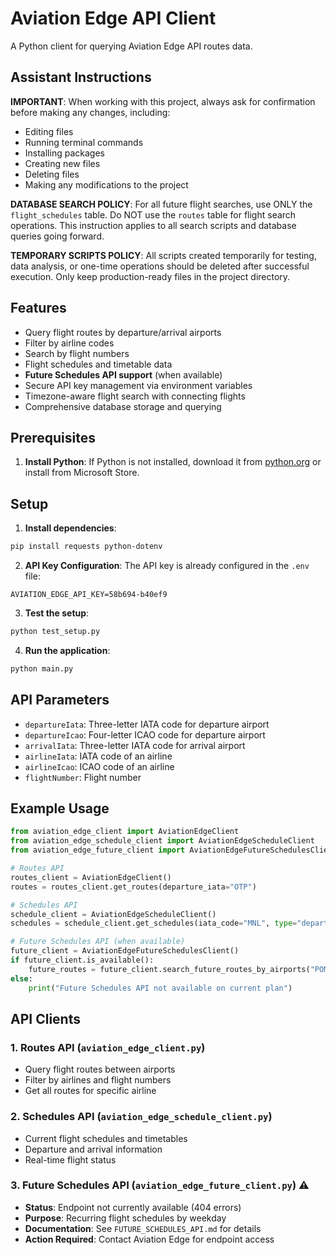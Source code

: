 # Aviation Edge API Client

A Python client for querying Aviation Edge API routes data.

## Assistant Instructions

**IMPORTANT**: When working with this project, always ask for confirmation before making any changes, including:
- Editing files
- Running terminal commands
- Installing packages
- Creating new files
- Deleting files
- Making any modifications to the project

**DATABASE SEARCH POLICY**: For all future flight searches, use ONLY the `flight_schedules` table. Do NOT use the `routes` table for flight search operations. This instruction applies to all search scripts and database queries going forward.

**TEMPORARY SCRIPTS POLICY**: All scripts created temporarily for testing, data analysis, or one-time operations should be deleted after successful execution. Only keep production-ready files in the project directory.

## Features

- Query flight routes by departure/arrival airports
- Filter by airline codes
- Search by flight numbers
- Flight schedules and timetable data
- **Future Schedules API support** (when available)
- Secure API key management via environment variables
- Timezone-aware flight search with connecting flights
- Comprehensive database storage and querying

## Prerequisites

1. **Install Python**: If Python is not installed, download it from [python.org](https://www.python.org/downloads/) or install from Microsoft Store.

## Setup

1. **Install dependencies**:
```bash
pip install requests python-dotenv
```

2. **API Key Configuration**: The API key is already configured in the `.env` file:
```
AVIATION_EDGE_API_KEY=58b694-b40ef9
```

3. **Test the setup**:
```bash
python test_setup.py
```

4. **Run the application**:
```bash
python main.py
```

## API Parameters

- `departureIata`: Three-letter IATA code for departure airport
- `departureIcao`: Four-letter ICAO code for departure airport
- `arrivalIata`: Three-letter IATA code for arrival airport
- `airlineIata`: IATA code of an airline
- `airlineIcao`: ICAO code of an airline
- `flightNumber`: Flight number

## Example Usage

```python
from aviation_edge_client import AviationEdgeClient
from aviation_edge_schedule_client import AviationEdgeScheduleClient
from aviation_edge_future_client import AviationEdgeFutureSchedulesClient

# Routes API
routes_client = AviationEdgeClient()
routes = routes_client.get_routes(departure_iata="OTP")

# Schedules API  
schedule_client = AviationEdgeScheduleClient()
schedules = schedule_client.get_schedules(iata_code="MNL", type="departure")

# Future Schedules API (when available)
future_client = AviationEdgeFutureSchedulesClient()
if future_client.is_available():
    future_routes = future_client.search_future_routes_by_airports("POM", "NRT")
else:
    print("Future Schedules API not available on current plan")
```

## API Clients

### 1. Routes API (`aviation_edge_client.py`)
- Query flight routes between airports
- Filter by airlines and flight numbers
- Get all routes for specific airline

### 2. Schedules API (`aviation_edge_schedule_client.py`) 
- Current flight schedules and timetables
- Departure and arrival information
- Real-time flight status

### 3. Future Schedules API (`aviation_edge_future_client.py`) ⚠️
- **Status**: Endpoint not currently available (404 errors)
- **Purpose**: Recurring flight schedules by weekday
- **Documentation**: See `FUTURE_SCHEDULES_API.md` for details
- **Action Required**: Contact Aviation Edge for endpoint access
